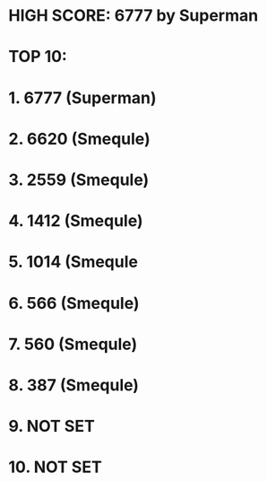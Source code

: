# HIGH SCORE: 6777 by Superman

# TOP 10:
# 1. 6777 (Superman)
# 2. 6620 (Smequle)
# 3. 2559 (Smequle)
# 4. 1412 (Smequle)
# 5. 1014 (Smequle
# 6. 566 (Smequle)
# 7. 560 (Smequle)
# 8. 387 (Smequle)
# 9. NOT SET
# 10. NOT SET
